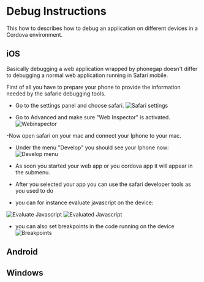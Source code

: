 Debug Instructions
==================

This how to describes how to debug an application on different devices in a Cordova environment.

iOS
---

Basically debugging a web application wrapped by phonegap doesn't differ to debugging a normal web application running in Safari mobile.

First of all you have to prepare your phone to provide the information needed by the safarie debugging tools.

- Go to the settings panel and choose safari.
![Safari settings](/howto/debuggingios/developersettings_2x.png "Safari Settings")

- Go to Advanced and make sure "Web Inspector" is activated.
![Webinspector](/howto/debuggingios/developersettings_2x.png "Web Inspector")

-Now open safari on your mac and connect your Iphone to your mac.

- Under the menu "Develop" you should see your Iphone now:
![Develop menu](/howto/debuggingios/developmenufromwebview_2x.png "Developer menu")

- As soon you started your web app or you cordova app it will appear in the submenu.
- After you selected your app you can use the safari developer tools as you used to do
- you can for instance evaluate javascript on the device:

![Evaluate Javascript](/howto/debuggingios/evaluateJavascript.png "Evaluate Javascript")
![Evaluated Javascript](/howto/debuggingios/evaluationResult.png "Evaluated result on the device")

- you can also set breakpoints in the code running on the device
![Breakpoints](/howto/debuggingios/breakpoints.png "Breakpoints")

Android
-------

Windows
-------

